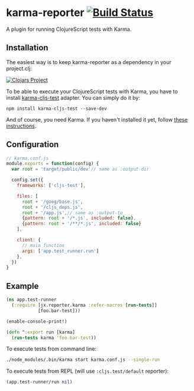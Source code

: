 # karma-reporter [![Build Status](https://travis-ci.org/honzabrecka/karma-reporter.svg?branch=master)](https://travis-ci.org/honzabrecka/karma-reporter)

A plugin for running ClojureScript tests with Karma.

## Installation

The easiest way is to keep karma-reporter as a dependency in your project.clj:

[![Clojars Project](http://clojars.org/karma-reporter/latest-version.svg)](http://clojars.org/karma-reporter)

To be able to execute your ClojureScript tests with Karma, you have to install [karma-cljs-test](https://github.com/honzabrecka/karma-cljs-test) adapter. You can simply do it by:

```
npm install karma-cljs-test --save-dev
```

And of course, you need Karma. If you haven't installed it yet, follow [these instructions](http://karma-runner.github.io/0.12/intro/installation.html).

## Configuration

```js
// karma.conf.js
module.exports = function(config) {
  var root = 'target/public/dev'// same as :output-dir

  config.set({
    frameworks: ['cljs-test'],

    files: [
      root + '/goog/base.js',
      root + '/cljs_deps.js',
      root + '/app.js',// same as :output-to
      {pattern: root + '/*.js', included: false},
      {pattern: root + '/**/*.js', included: false}
    ],

    client: {
      // main function
      args: ['app.test_runner.run']
    },
  })
}
```

## Example

```clojure
(ns app.test-runner
  (:require [jx.reporter.karma :refer-macros [run-tests]]
            [foo.bar-test]))

(enable-console-print!)

(defn ^:export run [karma]
  (run-tests karma 'foo.bar-test))
```

To execute tests from command line:

```bash
./node_modules/.bin/karma start karma.conf.js --single-run
```

To execute tests from REPL (will use `:cljs.test/default` reporter):

```clojure
(app.test-runner/run nil)
```
